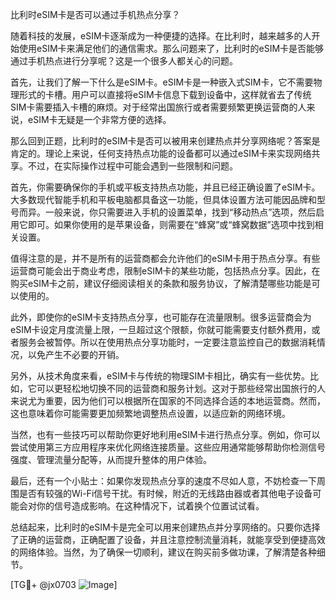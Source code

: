 比利时eSIM卡是否可以通过手机热点分享？

随着科技的发展，eSIM卡逐渐成为一种便捷的选择。在比利时，越来越多的人开始使用eSIM卡来满足他们的通信需求。那么问题来了，比利时的eSIM卡是否能够通过手机热点进行分享呢？这是一个很多人都关心的问题。

首先，让我们了解一下什么是eSIM卡。eSIM卡是一种嵌入式SIM卡，它不需要物理形式的卡槽。用户可以直接将eSIM卡信息下载到设备中，这样就省去了传统SIM卡需要插入卡槽的麻烦。对于经常出国旅行或者需要频繁更换运营商的人来说，eSIM卡无疑是一个非常方便的选择。

那么回到正题，比利时的eSIM卡是否可以被用来创建热点并分享网络呢？答案是肯定的。理论上来说，任何支持热点功能的设备都可以通过eSIM卡来实现网络共享。不过，在实际操作过程中可能会遇到一些限制和问题。

首先，你需要确保你的手机或平板支持热点功能，并且已经正确设置了eSIM卡。大多数现代智能手机和平板电脑都具备这一功能，但具体设置方法可能因品牌和型号而异。一般来说，你只需要进入手机的设置菜单，找到“移动热点”选项，然后启用它即可。如果你使用的是苹果设备，则需要在“蜂窝”或“蜂窝数据”选项中找到相关设置。

值得注意的是，并不是所有的运营商都会允许他们的eSIM卡用于热点分享。有些运营商可能会出于商业考虑，限制eSIM卡的某些功能，包括热点分享。因此，在购买eSIM卡之前，建议仔细阅读相关的条款和服务协议，了解清楚哪些功能是可以使用的。

此外，即使你的eSIM卡支持热点分享，也可能存在流量限制。很多运营商会为eSIM卡设定月度流量上限，一旦超过这个限额，你就可能需要支付额外费用，或者服务会被暂停。所以在使用热点分享功能时，一定要注意监控自己的数据消耗情况，以免产生不必要的开销。

另外，从技术角度来看，eSIM卡与传统的物理SIM卡相比，确实有一些优势。比如，它可以更轻松地切换不同的运营商和服务计划。这对于那些经常出国旅行的人来说尤为重要，因为他们可以根据所在国家的不同选择合适的本地运营商。然而，这也意味着你可能需要更加频繁地调整热点设置，以适应新的网络环境。

当然，也有一些技巧可以帮助你更好地利用eSIM卡进行热点分享。例如，你可以尝试使用第三方应用程序来优化网络连接质量。这些应用通常能够帮助你检测信号强度、管理流量分配等，从而提升整体的用户体验。

最后，还有一个小贴士：如果你发现热点分享的速度不尽如人意，不妨检查一下周围是否有较强的Wi-Fi信号干扰。有时候，附近的无线路由器或者其他电子设备可能会对你的信号造成影响。在这种情况下，试着换个位置试试看。

总结起来，比利时的eSIM卡是完全可以用来创建热点并分享网络的。只要你选择了正确的运营商，正确配置了设备，并且注意控制流量消耗，就能享受到便捷高效的网络体验。当然，为了确保一切顺利，建议在购买前多做功课，了解清楚各种细节。

[TG💪+ @jx0703 ![Image](https://github.com/user-attachments/assets/dbca1d08-cadb-493c-b0ec-ad6f7a83f270)]